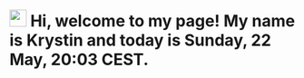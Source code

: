 <h1><img src="https://emojis.slackmojis.com/emojis/images/1531849430/4246/blob-sunglasses.gif?1531849430" width="30"/> Hi, welcome to my page! My name is Krystin and today is Sunday, 22 May, 20:03 CEST.</h1>




